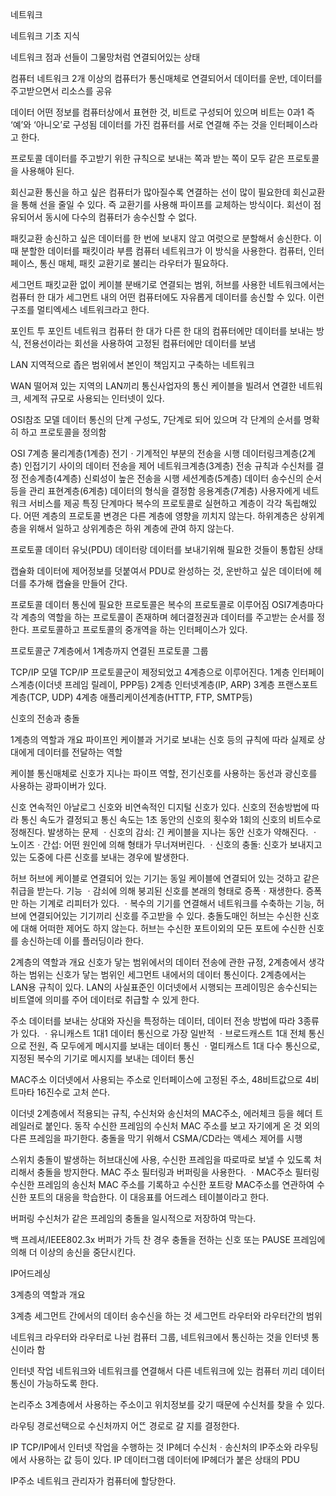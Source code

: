 네트워크

네트워크 기초 지식

네트워크
점과 선들이 그물망처럼 연결되어있는 상태

컴퓨터 네트워크
2개 이상의 컴퓨터가 통신매체로 연결되어서 데이터를 운반, 데이터를 주고받으면서 리소스를 공유

데이터
어떤 정보를 컴퓨터상에서 표현한 것, 비트로 구성되어 있으며 비트는 0과1 즉 ‘예’와 ‘아니오’로 구성됨 데이터를 가진 컴퓨터를 서로 연결해 주는 것을 인터페이스라고 한다.

프로토콜
데이터를 주고받기 위한 규칙으로 보내는 쪽과 받는 쪽이 모두 같은 프로토콜을 사용해야 된다.

회신교환
통신을 하고 싶은 컴퓨터가 많아질수록 연결하는 선이 많이 필요한데 회신교환을 통해 선을 줄일 수 있다. 즉 교환기를 사용해 파이프를 교체하는 방식이다. 회선이 점유되어서 동시에 다수의 컴퓨터가 송수신할 수 없다.

패킷교환
송신하고 싶은 데이터를 한 번에 보내지 않고 여럿으로 분할해서 송신한다. 이때 분할한 데이터를 패킷이라 부름 컴퓨터 네트워크가 이 방식을 사용한다. 컴퓨터, 인터페이스, 통신 매체, 패킷 교환기로 불리는 라우터가 필요하다.

세그먼트
패킷교환 없이 케이블 분배기로 연결되는 범위, 허브를 사용한 네트워크에서는 컴퓨터 한 대가 세그먼트 내의 어떤 컴퓨터에도 자유롭게 데이터를 송신할 수 있다. 이런 구조를 멀티엑세스 네트워크라고 한다.

포인트 투 포인트 네트워크
컴퓨터 한 대가 다른 한 대의 컴퓨터에만 데이터를 보내는 방식, 전용선이라는 회선을 사용하여 고정된 컴퓨터에만 데이터를 보냄

LAN
지역적으로 좁은 범위에서 본인이 책임지고 구축하는 네트워크

WAN
떨어져 있는 지역의 LAN끼리 통신사업자의 통신 케이블을 빌려서 연결한 네트워크, 세계적 규모로 사용되는 인터넷이 있다.

OSI참조 모델
데이터 통신의 단계 구성도, 7단계로 되어 있으며 각 단계의 순서를 명확히 하고 프로토콜을 정의함

OSI 7계층
물리계층(1계층) 전기ㆍ기계적인 부분의 전송을 시행
데이터링크계층(2계층) 인접기기 사이의 데이터 전송을 제어
네트워크계층(3계층) 전송 규칙과 수신처를 결정
전송계층(4계층) 신뢰성이 높은 전송을 시행
세션계층(5계층) 데이터 송수신의 순서 등을 관리
표현계층(6계층) 데이터의 형식을 결정함
응용계층(7계층) 사용자에게 네트워크 서비스를 제공
특징
단계마다 복수의 프로토콜로 실현하고 계층이 각각 독립해있다. 어떤 계층의 프로토콜 변경은 다른 계층에 영향을 끼치지 않는다. 하위계층은 상위계층을 위해서 일하고 상위계층은 하위 계층에 관여 하지 않는다.

프로토콜 데이터 유닛(PDU)
데이터랑 데이터를 보내기위해 필요한 것들이 통합된 상태

캡슐화
데이터에 제어정보를 덧붙여서 PDU로 완성하는 것, 운반하고 싶은 데이터에 헤더를 추가해 캡슐을 만들어 간다.

프로토콜
데이터 통신에 필요한 프로토콜은 복수의 프로토콜로 이루어짐 OSI7계층마다 각 계층의 역할을 하는 프로토콜이 존재하며 헤더결정권과 데이터를 주고받는 순서를 정한다. 프로토콜하고 프로토콜의 중개역을 하는 인터페이스가 있다.

프로토콜군
7계층에서 1계층까지 연결된 프로토콜 그룹

TCP/IP 모델
TCP/IP 프로토콜군이 제정되었고 4계층으로 이루어진다.
1계층 인터페이스계층(이더넷 프레임 릴레이, PPP등)
2계층 인터넷계층(IP, ARP)
3계층 프랜스포트계층(TCP, UDP)
4계층 애플리케이션계층(HTTP, FTP, SMTP등)

신호의 전송과 충돌

1계층의 역할과 개요
파이프인 케이블과 거기로 보내는 신호 등의 규칙에 따라 실제로 상대에게 데이터를 전달하는 역할

케이블
통신매체로 신호가 지나는 파이프 역할, 전기신호를 사용하는 동선과 광신호를 사용하는 광파이버가 있다.

신호
연속적인 아날로그 신호와 비연속적인 디지털 신호가 있다. 신호의 전송방법에 따라 통신 속도가 결정되고 통신 속도는 1초 동안의 신호의 횟수와 1회의 신호의 비트수로 정해진다.
발생하는 문제
ㆍ신호의 감쇠: 긴 케이블을 지나는 동안 신호가 약해진다.
ㆍ노이즈ㆍ간섭: 어떤 원인에 의해 형태가 무너져버린다.
ㆍ신호의 충돌: 신호가 보내지고 있는 도중에 다른 신호를 보내는 경우에 발생한다.

허브
허브에  케이블로 연결되어 있는 기기는 동일 케이블에 연결되어 있는 것하고 같은 취급을 받는다.
기능
ㆍ감쇠에 의해 붕괴된 신호를 본래의 형태로 증폭ㆍ재생한다. 증폭만 하는 기계로 리피터가 있다.
ㆍ복수의 기기를 연결해서 네트워크를 수축하는 기능, 허브에 연결되어있는 기기끼리 신호를 주고받을 수 있다.
충돌도매인
허브는 수신한 신호에 대해 어떠한 제어도 하지 않는다. 허브는 수신한 포트이외의 모든 포트에 수신한 신호를 송신하는데 이를 플러딩이라 한다.

2계층의 역할과 개요
신호가 닿는 범위에서의 데이터 전송에 관한 규정, 2계층에서 생각하는 범위는 신호가 닿는 범위인 세그먼트 내에서의 데이터 통신이다. 2계층에서는 LAN용 규칙이 있다. LAN의 사실표준인 이더넷에서 시행되는 프레이밍은 송수신되는 비트열에 의미를 주어 데이터로 취급할 수 있게 한다.

주소
데이터를 보내는 상대와 자신을 특정하는 데이터, 데이터 전송 방법에 따라 3종류가 있다.
ㆍ유니캐스트 1대1 데이터 통신으로 가장 일반적
ㆍ브로드캐스트 1대 전체 통신으로 전원, 즉 모두에게 메시지를 보내는 데이터 통신
ㆍ멀티캐스트 1대 다수 통신으로, 지정된 복수의 기기로 메시지를 보내는 데이터 통신

MAC주소
이더넷에서 사용되는 주소로 인터페이스에 고정된 주소, 48비트값으로 4비트마타 16진수로 고처 쓴다.

이더넷
2계층에서 적용되는 규칙, 수신처와 송신처의 MAC주소, 에러체크 등을 헤더 트레일러로 붙인다.
동작
수신한 프레임의 수신처 MAC 주소를 보고 자기에게 온 것 외의 다른 프레임을 파기한다. 충돌을 막기 위해서 CSMA/CD라는 액세스 제어를 시행

스위치
충돌이 발생하는 허브대신에 사용, 수신한 프레임을 따로따로 보낼 수 있도록 처리해서 충돌을 방지한다. MAC 주소 필터링과 버퍼링을 사용한다.
ㆍMAC주소 필터링
수신한 프레임의 송신처 MAC 주소를 기록하고 수신한 포트랑 MAC주소를 연관하여 수신한 포트의 대응을 학습한다. 이 대응표를 어드레스 테이블이라고 한다. 

버퍼링
수신처가 같은 프레임의 충돌을 일시적으로 저장하여 막는다.

백 프레셔/IEEE802.3x
버퍼가 가득 찬 경우 충돌을 전하는 신호 또는 PAUSE 프레임에 의해 더 이상의 송신을 중단시킨다.

IP어드레싱

3계층의 역할과 개요

3계층
세그먼트 간에서의 데이터 송수신을 하는 것
세그먼트
라우터와 라우터간의 범위

네트워크
라우터와 라우터로 나뉜 컴퓨터 그룹, 네트워크에서 통신하는 것을 인터넷 통신이라 함

인터넷 작업
네트워크와 네트워크를 연결해서 다른 네트워크에 있는 컴퓨터 끼리 데이터 통신이 가능하도록 한다.

논리주소
3계층에서 사용하는 주소이고 위치정보를 갖기 때문에 수신처를 찾을 수 있다.

라우팅
경로선택으로 수신처까지 어ᄄᅠᆫ 경로로 갈 지를 결정한다.

IP
TCP/IP에서 인터넷 작업을 수행하는 것
IP헤더 수신처ㆍ송신처의 IP주소와 라우팅에서 사용하는 값 등이 있다.
IP 데이터그램
데이터에 IP헤더가 붙은 상태의 PDU

IP주소
네트워크 관리자가 컴퓨터에 할당한다.